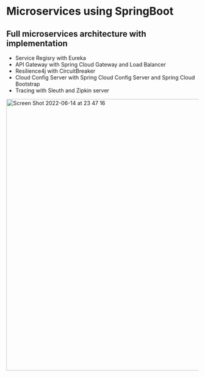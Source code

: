 # Microservices using SpringBoot
## Full microservices architecture with implementation
- Service Regisry with Eureka
- API Gateway with Spring Cloud Gateway and Load Balancer
- Resilience4j with CircuitBreaker
- Cloud Config Server with Spring Cloud Config Server and Spring Cloud Bootstrap
- Tracing with Sleuth and Zipkin server
<img width="711" alt="Screen Shot 2022-06-14 at 23 47 16" src="https://user-images.githubusercontent.com/33604928/173739072-510fc41b-ac49-47fb-9092-ba06d6d6c5f3.png">
